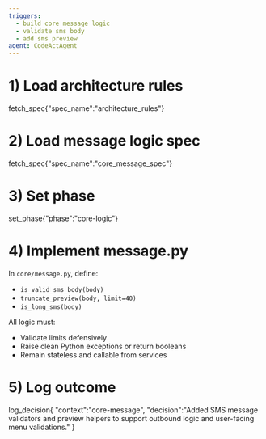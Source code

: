 ```yaml
---
triggers:
  - build core message logic
  - validate sms body
  - add sms preview
agent: CodeActAgent
---
```


# 1) Load architecture rules
fetch_spec{"spec_name":"architecture_rules"}

# 2) Load message logic spec
fetch_spec{"spec_name":"core_message_spec"}

# 3) Set phase
set_phase{"phase":"core-logic"}

# 4) Implement message.py
In `core/message.py`, define:
- `is_valid_sms_body(body)`
- `truncate_preview(body, limit=40)`
- `is_long_sms(body)`

All logic must:
- Validate limits defensively
- Raise clean Python exceptions or return booleans
- Remain stateless and callable from services

# 5) Log outcome
log_decision{
  "context":"core-message",
  "decision":"Added SMS message validators and preview helpers to support outbound logic and user-facing menu validations."
}
